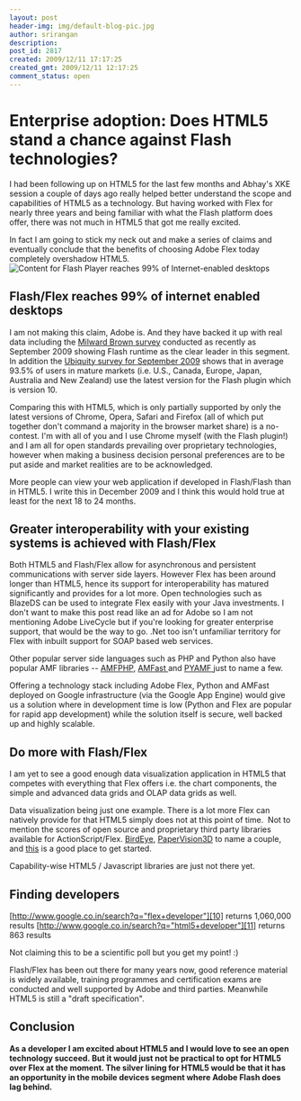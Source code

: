 ```yaml
---
layout: post
header-img: img/default-blog-pic.jpg
author: srirangan
description: 
post_id: 2817
created: 2009/12/11 17:17:25
created_gmt: 2009/12/11 12:17:25
comment_status: open
---
```


# Enterprise adoption: Does HTML5 stand a chance against Flash technologies?

I had been following up on HTML5 for the last few months and Abhay's XKE session a couple of days ago really helped better understand the scope and capabilities of HTML5 as a technology. But having worked with Flex for nearly three years and being familiar with what the Flash platform does offer, there was not much in HTML5 that got me really excited.

In fact I am going to stick my neck out and make a series of claims and eventually conclude that the benefits of choosing Adobe Flex today completely overshadow HTML5. ![Content for Flash Player reaches 99% of Internet-enabled desktops][1]

## Flash/Flex reaches 99% of internet enabled desktops

I am not making this claim, Adobe is. And they have backed it up with real data including the [Milward Brown survey][2] conducted as recently as September 2009 showing Flash runtime as the clear leader in this segment. In addition the [Ubiquity survey for September 2009][3] shows that in average 93.5% of users in mature markets (i.e. U.S., Canada, Europe, Japan, Australia and New Zealand) use the latest version for the Flash plugin which is version 10.

Comparing this with HTML5, which is only partially supported by only the latest versions of Chrome, Opera, Safari and Firefox (all of which put together don't command a majority in the browser market share) is a no-contest. I'm with all of you and I use Chrome myself (with the Flash plugin!) and I am all for open standards prevailing over proprietary technologies, however when making a business decision personal preferences are to be put aside and market realities are to be acknowledged.

More people can view your web application if developed in Flash/Flash than in HTML5. I write this in December 2009 and I think this would hold true at least for the next 18 to 24 months. 

## Greater interoperability with your existing systems is achieved with Flash/Flex

Both HTML5 and Flash/Flex allow for asynchronous and persistent communications with server side layers. However Flex has been around longer than HTML5, hence its support for interoperability has matured significantly and provides for a lot more. Open technologies such as BlazeDS can be used to integrate Flex easily with your Java investments. I don't want to make this post read like an ad for Adobe so I am not mentioning Adobe LiveCycle but if you're looking for greater enterprise support, that would be the way to go. .Net too isn't unfamiliar territory for Flex with inbuilt support for SOAP based web services.

Other popular server side languages such as PHP and Python also have popular AMF libraries -- [AMFPHP][4], [AMFast ][5]and [PYAMF ][6]just to name a few.

Offering a technology stack including Adobe Flex, Python and AMFast deployed on Google infrastructure (via the Google App Engine) would give us a solution where in development time is low (Python and Flex are popular for rapid app development) while the solution itself is secure, well backed up and highly scalable. 

## Do more with Flash/Flex

I am yet to see a good enough data visualization application in HTML5 that competes with everything that Flex offers i.e. the chart components, the simple and advanced data grids and OLAP data grids as well. 

Data visualization being just one example. There is a lot more Flex can natively provide for that HTML5 simply does not at this point of time.  Not to mention the scores of open source and proprietary third party libraries available for ActionScript/Flex. [BirdEye][7], [PaperVision3D][8] to name a couple, and [this][9] is a good place to get started.

Capability-wise HTML5 / Javascript libraries are just not there yet. 

## Finding developers

[http://www.google.co.in/search?q="flex+developer"][10] returns 1,060,000 results [http://www.google.co.in/search?q="html5+developer"][11] returns 863 results

Not claiming this to be a scientific poll but you get my point! :)

Flash/Flex has been out there for many years now, good reference material is widely available, training programmes and certification exams are conducted and well supported by Adobe and third parties. Meanwhile HTML5 is still a "draft specification". 

## **Conclusion**

**As a developer I am excited about HTML5 and I would love to see an open technology succeed. But it would just not be practical to opt for HTML5 over Flex at the moment. The silver lining for HTML5 would be that it has an opportunity in the mobile devices segment where Adobe Flash does lag behind.**

   [1]: http://xebee.xebia.in/wp-content/uploads/2009/12/stats_432x309.gif (Content for Flash Player reaches 99% of Internet-enabled desktops)
   [2]: http://www.adobe.com/products/player_census/flashplayer/
   [3]: http://www.adobe.com/products/player_census/flashplayer/version_penetration.html
   [4]: http://www.amfphp.org/
   [5]: http://code.google.com/p/amfast/
   [6]: http://pyamf.org/
   [7]: http://birdeye.googlecode.com/svn/branches/ng/examples/demo/BirdEyeExplorer.html
   [8]: http://blog.papervision3d.org/category/demos/
   [9]: http://code.google.com/search/#q=flex
   [10]: http://www.google.co.in/search?q=%22flex+developer%22
   [11]: http://www.google.co.in/search?q=%22html5+developer%22
